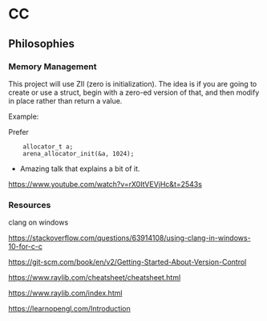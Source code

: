 # CC

## Philosophies

### Memory Management

This project will use ZII (zero is initialization). The idea is if you are going to
create or use a struct, begin with a zero-ed version of that, and then modify in
place rather than return a value.

Example:

Prefer

```{c}
    allocator_t a;
    arena_allocator_init(&a, 1024);
```



- Amazing talk that explains a bit of it.

https://www.youtube.com/watch?v=rX0ItVEVjHc&t=2543s

### Resources

clang on windows

https://stackoverflow.com/questions/63914108/using-clang-in-windows-10-for-c-c

https://git-scm.com/book/en/v2/Getting-Started-About-Version-Control

https://www.raylib.com/cheatsheet/cheatsheet.html

https://www.raylib.com/index.html

https://learnopengl.com/Introduction

